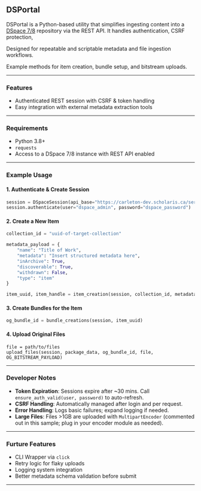 ## DSPortal

DSPortal is a Python-based utility that simplifies ingesting content into a [DSpace 7/8](https://github.com/DSpace/RestContract/blob/dspace-7_x/README.md) repository via the REST API. It handles authentication, CSRF protection, 

Designed for repeatable and scriptable metadata and file ingestion workflows.

Example methods for item creation, bundle setup, and bitstream uploads.

---

### Features

* Authenticated REST session with CSRF & token handling
* Easy integration with external metadata extraction tools

---

### Requirements

* Python 3.8+
* `requests`
* Access to a DSpace 7/8 instance with REST API enabled

---

### Example Usage

#### 1. Authenticate & Create Session

```python
session = DSpaceSession(api_base="https://carleton-dev.scholaris.ca/server/api")
session.authenticate(user="dspace_admin", password="dspace_password")
```

#### 2. Create a New Item

```python
collection_id = "uuid-of-target-collection"

metadata_payload = {
    "name": "Title of Work",
    "metadata": "Insert structured metadata here",
    "inArchive": True,
    "discoverable": True,
    "withdrawn": False,
    "type": "item"
}

item_uuid, item_handle = item_creation(session, collection_id, metadata_payload)
```

#### 3. Create Bundles for the Item

```python
og_bundle_id = bundle_creations(session, item_uuid)
```

#### 4. Upload Original Files
```
file = path/to/files
upload_files(session, package_data, og_bundle_id, file, OG_BITSTREAM_PAYLOAD)
```

---

### Developer Notes

* **Token Expiration**: Sessions expire after \~30 mins. Call `ensure_auth_valid(user, password)` to auto-refresh.
* **CSRF Handling**: Automatically managed after login and per request.
* **Error Handling**: Logs basic failures; expand logging if needed.
* **Large Files**: Files >1GB are uploaded with `MultipartEncoder` (commented out in this sample; plug in your encoder module as needed).

---

### Furture Features

* CLI Wrapper via `click`
* Retry logic for flaky uploads
* Logging system integration
* Better metadata schema validation before submit

---

